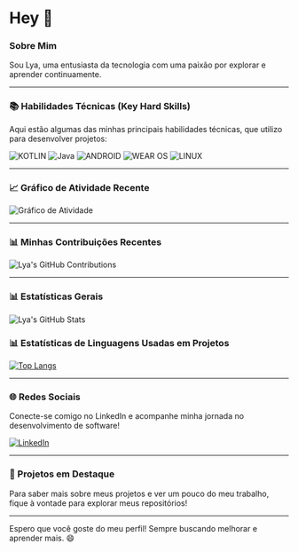 # Hey 👀

### Sobre Mim
Sou Lya, uma entusiasta da tecnologia com uma paixão por explorar e aprender continuamente.

---

### 📚 Habilidades Técnicas (Key Hard Skills)

Aqui estão algumas das minhas principais habilidades técnicas, que utilizo para desenvolver projetos:

![KOTLIN](https://img.shields.io/badge/Kotlin-B125EA?style=for-the-badge&logo=kotlin&logoColor=white)
![Java](https://img.shields.io/badge/java-%23ED8B00.svg?style=for-the-badge&logo=openjdk&logoColor=white)
![ANDROID](https://img.shields.io/badge/Android-3DDC84?style=for-the-badge&logo=android&logoColor=white)
![WEAR OS](https://img.shields.io/badge/-Wear%20OS-4285F4?style=for-the-badge&logo=wear-os&logoColor=white)
![LINUX](https://img.shields.io/badge/Linux-FCC624?style=for-the-badge&logo=linux&logoColor=black)

---

### 📈 Gráfico de Atividade Recente
![Gráfico de Atividade](https://github-readme-activity-graph.vercel.app/graph?username=lyasantoscode&theme=react-dark&hide_border=true&area=true)

---

### 📊 Minhas Contribuições Recentes
![Lya's GitHub Contributions](https://github-readme-streak-stats.herokuapp.com/?user=lyasantoscode&theme=radical)

---

### 📊 Estatísticas Gerais
![Lya's GitHub Stats](https://github-readme-stats.vercel.app/api?username=lyasantoscode&show_icons=true&theme=radical)

### 📊 Estatísticas de Linguagens Usadas em Projetos
[![Top Langs](https://github-readme-stats.vercel.app/api/top-langs/?username=lyasantoscode&layout=compact&theme=radical)](https://github.com/anuraghazra/github-readme-stats)

---

### 🌐 Redes Sociais
Conecte-se comigo no LinkedIn e acompanhe minha jornada no desenvolvimento de software!

[![LinkedIn](https://img.shields.io/badge/linkedin-%230077B5.svg?style=for-the-badge&logo=linkedin&logoColor=white)](https://www.linkedin.com/in/alya-santos-315693337/)

---

### 🚀 Projetos em Destaque
Para saber mais sobre meus projetos e ver um pouco do meu trabalho, fique à vontade para explorar meus repositórios!

---

Espero que você goste do meu perfil! Sempre buscando melhorar e aprender mais. 😄
